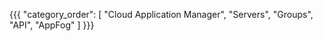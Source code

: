 {{{
  "category_order": [
    "Cloud Application Manager",
    "Servers",
    "Groups",
    "API",
    "AppFog"
  ]
}}}
